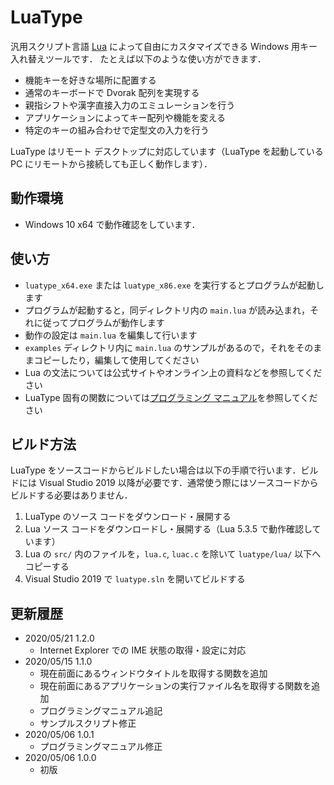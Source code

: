 ﻿# LuaType
汎用スクリプト言語 [Lua](https://www.lua.org/) によって自由にカスタマイズできる Windows 用キー入れ替えツールです．
たとえば以下のような使い方ができます．
* 機能キーを好きな場所に配置する
* 通常のキーボードで Dvorak 配列を実現する
* 親指シフトや漢字直接入力のエミュレーションを行う
* アプリケーションによってキー配列や機能を変える
* 特定のキーの組み合わせで定型文の入力を行う

LuaType はリモート デスクトップに対応しています（LuaType を起動している PC にリモートから接続しても正しく動作します）．

## 動作環境
* Windows 10 x64 で動作確認をしています．

## 使い方
* `luatype_x64.exe` または `luatype_x86.exe` を実行するとプログラムが起動します
* プログラムが起動すると，同ディレクトリ内の `main.lua` が読み込まれ，それに従ってプログラムが動作します
* 動作の設定は `main.lua` を編集して行います
* `examples` ディレクトリ内に `main.lua` のサンプルがあるので，それをそのままコピーしたり，編集して使用してください
* Lua の文法については公式サイトやオンライン上の資料などを参照してください
* LuaType 固有の関数については[プログラミング マニュアル](docs/programming_manual.md)を参照してください

## ビルド方法
LuaType をソースコードからビルドしたい場合は以下の手順で行います．ビルドには Visual Studio 2019 以降が必要です．通常使う際にはソースコードからビルドする必要はありません．
1. LuaType のソース コードをダウンロード・展開する
1. Lua ソース コードをダウンロードし・展開する（Lua 5.3.5 で動作確認しています）
1. Lua の `src/` 内のファイルを，`lua.c`, `luac.c` を除いて `luatype/lua/` 以下へコピーする
1. Visual Studio 2019 で `luatype.sln` を開いてビルドする

## 更新履歴
* 2020/05/21 1.2.0
  * Internet Explorer での IME 状態の取得・設定に対応
* 2020/05/15 1.1.0
  * 現在前面にあるウィンドウタイトルを取得する関数を追加
  * 現在前面にあるアプリケーションの実行ファイル名を取得する関数を追加
  * プログラミングマニュアル追記
  * サンプルスクリプト修正
* 2020/05/06 1.0.1
  * プログラミングマニュアル修正
* 2020/05/06 1.0.0
  * 初版
